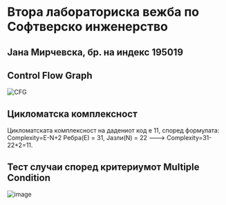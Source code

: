# Втора лабораториска вежба по Софтверско инженерство
## Јана Мирчевска, бр. на индекс 195019
## Control Flow Graph
![CFG](https://github.com/JanaMirchevska/SI_2023_lab2_195019/assets/100296696/33b5dc44-4793-458d-9969-7b2922d8262f)
## Цикломатска комплексност
Цикломатската комплексност на дадениот код е 11, според формулата: Complexity=E-N+2 
Ребра(Е) = 31, Јазли(N) = 22 ---> Complexity=31-22+2=11.
## Тест случаи според критериумот Multiple Condition
![image](https://github.com/JanaMirchevska/SI_2023_lab2_195019/assets/100296696/cfd6b08f-26b2-4434-ae64-4339532ac03f)

